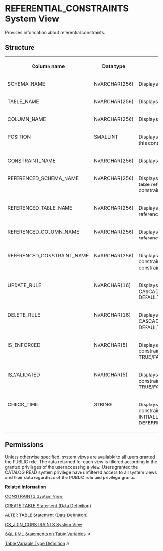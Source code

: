 <!-- loio20ccc0a175191014901b88e6bc175c44 -->

# REFERENTIAL\_CONSTRAINTS System View

Provides information about referential constraints.



<a name="loio20ccc0a175191014901b88e6bc175c44___r_e_f_e_r_e_n_t_i_a_l__c_o_n_s_t_r_a_i_n_t_s_1struct_REFERENTIAL_CONSTRAINTS"/>

## Structure


<table>
<tr>
<th valign="top">

Column name

</th>
<th valign="top">

Data type

</th>
<th valign="top">

Description

</th>
</tr>
<tr>
<td valign="top">

SCHEMA\_NAME

</td>
<td valign="top">

NVARCHAR\(256\)

</td>
<td valign="top">

Displays the schema name.

</td>
</tr>
<tr>
<td valign="top">

TABLE\_NAME

</td>
<td valign="top">

NVARCHAR\(256\)

</td>
<td valign="top">

Displays the table name.

</td>
</tr>
<tr>
<td valign="top">

COLUMN\_NAME

</td>
<td valign="top">

NVARCHAR\(256\)

</td>
<td valign="top">

Displays the column name.

</td>
</tr>
<tr>
<td valign="top">

POSITION

</td>
<td valign="top">

SMALLINT

</td>
<td valign="top">

Displays the column position in this constraint.

</td>
</tr>
<tr>
<td valign="top">

CONSTRAINT\_NAME

</td>
<td valign="top">

NVARCHAR\(256\)

</td>
<td valign="top">

Displays the constraint name.

</td>
</tr>
<tr>
<td valign="top">

REFERENCED\_SCHEMA\_NAME

</td>
<td valign="top">

NVARCHAR\(256\)

</td>
<td valign="top">

Displays the schema name of the table referenced by this constraint.

</td>
</tr>
<tr>
<td valign="top">

REFERENCED\_TABLE\_NAME

</td>
<td valign="top">

NVARCHAR\(256\)

</td>
<td valign="top">

Displays the name of the table referenced by this constraint.

</td>
</tr>
<tr>
<td valign="top">

REFERENCED\_COLUMN\_NAME

</td>
<td valign="top">

NVARCHAR\(256\)

</td>
<td valign="top">

Displays the name of the column referenced by this constraint.

</td>
</tr>
<tr>
<td valign="top">

REFERENCED\_CONSTRAINT\_NAME

</td>
<td valign="top">

NVARCHAR\(256\)

</td>
<td valign="top">

Displays the name of the unique constraint referenced by this constraint.

</td>
</tr>
<tr>
<td valign="top">

UPDATE\_RULE

</td>
<td valign="top">

NVARCHAR\(16\)

</td>
<td valign="top">

Displays the update rule: CASCADE, SET NULL, SET DEFAULT, or RESTRICT.

</td>
</tr>
<tr>
<td valign="top">

DELETE\_RULE

</td>
<td valign="top">

NVARCHAR\(16\)

</td>
<td valign="top">

Displays the delete rule: CASCADE, SET NULL, SET DEFAULT, or RESTRICT.

</td>
</tr>
<tr>
<td valign="top">

IS\_ENFORCED

</td>
<td valign="top">

NVARCHAR\(5\)

</td>
<td valign="top">

Displays whether or not this constraint is enforced: TRUE/FALSE.

</td>
</tr>
<tr>
<td valign="top">

IS\_VALIDATED

</td>
<td valign="top">

NVARCHAR\(5\)

</td>
<td valign="top">

Displays whether or not this constraint is validated: TRUE/FALSE.

</td>
</tr>
<tr>
<td valign="top">

CHECK\_TIME

</td>
<td valign="top">

STRING

</td>
<td valign="top">

Displays the time when the constraint is checked: INITIALLY\_IMMEDIATE/INITIALLY DEFERRED.

</td>
</tr>
</table>



<a name="loio20ccc0a175191014901b88e6bc175c44__section_jqt_gy4_dzb"/>

## Permissions

Unless otherwise specified, system views are available to all users granted the PUBLIC role. The data returned for each view is filtered according to the granted privileges of the user accessing a view. Users granted the CATALOG READ system privilege have unfiltered access to all system views and their data regardless of the PUBLIC role and privilege grants.

**Related Information**  


[CONSTRAINTS System View](constraints-system-view-209f7cf.md "Provides information about defined constraints for tables.")

[CREATE TABLE Statement \(Data Definition\)](../../010-SQL-Reference/012-SQL-Statements/create-table-statement-data-definition-20d58a5.md "Creates a base or temporary table. See the CREATE VIRTUAL TABLE statement for creating virtual tables.")

[ALTER TABLE Statement \(Data Definition\)](../../010-SQL-Reference/012-SQL-Statements/alter-table-statement-data-definition-20d329a.md "Alters a base or temporary table. See the ALTER VIRTUAL TABLE statement for altering virtual tables.")

[CS\_JOIN\_CONSTRAINTS System View](cs-join-constraints-system-view-20a06e5.md "Provides join constraints for column store join views.")

[SQL DML Statements on Table Variables](https://help.sap.com/viewer/d1cb63c8dd8e4c35a0f18aef632687f0/2024_3_QRC/en-US/226f2125b7ed4f4aabe731cfed029d7b.html "") :arrow_upper_right:

[Table Variable Type Definition](https://help.sap.com/viewer/d1cb63c8dd8e4c35a0f18aef632687f0/2024_3_QRC/en-US/ea5065d06d14426799d879234d8e3e7b.html "") :arrow_upper_right:

